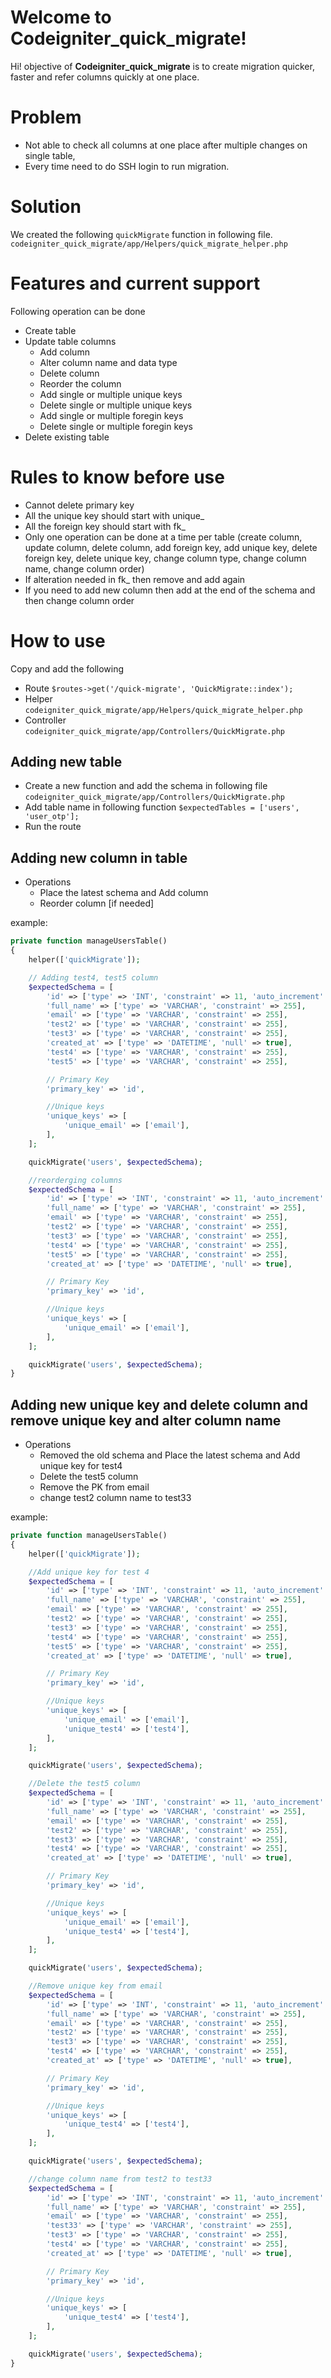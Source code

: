 # Welcome to Codeigniter_quick_migrate!

Hi!  objective of **Codeigniter_quick_migrate** is to create migration quicker, faster and refer columns quickly at one place.

# Problem
- Not able to check all columns at one place after multiple changes on single table,
- Every time need to do SSH login to run migration.

# Solution
We created the following `quickMigrate` function in following file.
`codeigniter_quick_migrate/app/Helpers/quick_migrate_helper.php`

# Features and current support
Following operation can be done
* Create table
* Update table columns
	* Add column
	* Alter column name and data type
	* Delete column
	* Reorder the column
	* Add single or multiple unique keys
	* Delete single or multiple unique keys
	* Add single or multiple foregin keys
	* Delete single or multiple foregin keys
* Delete existing table

# Rules to know before use
* Cannot delete primary key
* All the unique key should start with unique_
* All the foreign key should start with fk_
* Only one operation can be done at a time per table (create column, update column, delete column, add foreign key, add unique key, delete foreign key, delete unique key, change column type, change column name, change column order)
* If alteration needed in fk_ then remove and add again
* If you need to add new column then add at the end of the schema and then change column order

# How to use
Copy and add the following
- Route `$routes->get('/quick-migrate', 'QuickMigrate::index');`
- Helper `codeigniter_quick_migrate/app/Helpers/quick_migrate_helper.php`
- Controller `codeigniter_quick_migrate/app/Controllers/QuickMigrate.php`

## Adding new table
- Create a new function and add the schema in following file
`codeigniter_quick_migrate/app/Controllers/QuickMigrate.php`
- Add table name in following function `$expectedTables = ['users', 'user_otp'];`
- Run the route

## Adding new column in table
- Operations
    - Place the latest schema and Add column
	- Reorder column [if needed]
    
example:
``` PHP
private function manageUsersTable()
{
    helper(['quickMigrate']);

    // Adding test4, test5 column
    $expectedSchema = [
        'id' => ['type' => 'INT', 'constraint' => 11, 'auto_increment' => true],
        'full_name' => ['type' => 'VARCHAR', 'constraint' => 255],
        'email' => ['type' => 'VARCHAR', 'constraint' => 255],
        'test2' => ['type' => 'VARCHAR', 'constraint' => 255],
        'test3' => ['type' => 'VARCHAR', 'constraint' => 255],
        'created_at' => ['type' => 'DATETIME', 'null' => true],
        'test4' => ['type' => 'VARCHAR', 'constraint' => 255],
        'test5' => ['type' => 'VARCHAR', 'constraint' => 255],

        // Primary Key
        'primary_key' => 'id',

        //Unique keys
        'unique_keys' => [
            'unique_email' => ['email'],
        ],
    ];

    quickMigrate('users', $expectedSchema);

    //reorderging columns
    $expectedSchema = [
        'id' => ['type' => 'INT', 'constraint' => 11, 'auto_increment' => true],
        'full_name' => ['type' => 'VARCHAR', 'constraint' => 255],
        'email' => ['type' => 'VARCHAR', 'constraint' => 255],
        'test2' => ['type' => 'VARCHAR', 'constraint' => 255],
        'test3' => ['type' => 'VARCHAR', 'constraint' => 255],
        'test4' => ['type' => 'VARCHAR', 'constraint' => 255],
        'test5' => ['type' => 'VARCHAR', 'constraint' => 255],
        'created_at' => ['type' => 'DATETIME', 'null' => true],

        // Primary Key
        'primary_key' => 'id',

        //Unique keys
        'unique_keys' => [
            'unique_email' => ['email'],
        ],
    ];

    quickMigrate('users', $expectedSchema);
}
```

## Adding new unique key and delete column and remove unique key and alter column name
- Operations
	- Removed the old schema and Place the latest schema and Add unique key for test4
    - Delete the test5 column
    - Remove the PK from email
    - change test2 column name to test33
    
example:
``` PHP
private function manageUsersTable()
{
    helper(['quickMigrate']);

    //Add unique key for test 4
    $expectedSchema = [
        'id' => ['type' => 'INT', 'constraint' => 11, 'auto_increment' => true],
        'full_name' => ['type' => 'VARCHAR', 'constraint' => 255],
        'email' => ['type' => 'VARCHAR', 'constraint' => 255],
        'test2' => ['type' => 'VARCHAR', 'constraint' => 255],
        'test3' => ['type' => 'VARCHAR', 'constraint' => 255],
        'test4' => ['type' => 'VARCHAR', 'constraint' => 255],
        'test5' => ['type' => 'VARCHAR', 'constraint' => 255],
        'created_at' => ['type' => 'DATETIME', 'null' => true],

        // Primary Key
        'primary_key' => 'id',

        //Unique keys
        'unique_keys' => [
            'unique_email' => ['email'],
            'unique_test4' => ['test4'],
        ],
    ];

    quickMigrate('users', $expectedSchema);

    //Delete the test5 column
    $expectedSchema = [
        'id' => ['type' => 'INT', 'constraint' => 11, 'auto_increment' => true],
        'full_name' => ['type' => 'VARCHAR', 'constraint' => 255],
        'email' => ['type' => 'VARCHAR', 'constraint' => 255],
        'test2' => ['type' => 'VARCHAR', 'constraint' => 255],
        'test3' => ['type' => 'VARCHAR', 'constraint' => 255],
        'test4' => ['type' => 'VARCHAR', 'constraint' => 255],
        'created_at' => ['type' => 'DATETIME', 'null' => true],

        // Primary Key
        'primary_key' => 'id',

        //Unique keys
        'unique_keys' => [
            'unique_email' => ['email'],
            'unique_test4' => ['test4'],
        ],
    ];

    quickMigrate('users', $expectedSchema);

    //Remove unique key from email
    $expectedSchema = [
        'id' => ['type' => 'INT', 'constraint' => 11, 'auto_increment' => true],
        'full_name' => ['type' => 'VARCHAR', 'constraint' => 255],
        'email' => ['type' => 'VARCHAR', 'constraint' => 255],
        'test2' => ['type' => 'VARCHAR', 'constraint' => 255],
        'test3' => ['type' => 'VARCHAR', 'constraint' => 255],
        'test4' => ['type' => 'VARCHAR', 'constraint' => 255],
        'created_at' => ['type' => 'DATETIME', 'null' => true],

        // Primary Key
        'primary_key' => 'id',

        //Unique keys
        'unique_keys' => [
            'unique_test4' => ['test4'],
        ],
    ];

    quickMigrate('users', $expectedSchema);

    //change column name from test2 to test33
    $expectedSchema = [
        'id' => ['type' => 'INT', 'constraint' => 11, 'auto_increment' => true],
        'full_name' => ['type' => 'VARCHAR', 'constraint' => 255],
        'email' => ['type' => 'VARCHAR', 'constraint' => 255],
        'test33' => ['type' => 'VARCHAR', 'constraint' => 255],
        'test3' => ['type' => 'VARCHAR', 'constraint' => 255],
        'test4' => ['type' => 'VARCHAR', 'constraint' => 255],
        'created_at' => ['type' => 'DATETIME', 'null' => true],

        // Primary Key
        'primary_key' => 'id',

        //Unique keys
        'unique_keys' => [
            'unique_test4' => ['test4'],
        ],
    ];

    quickMigrate('users', $expectedSchema);
}
```